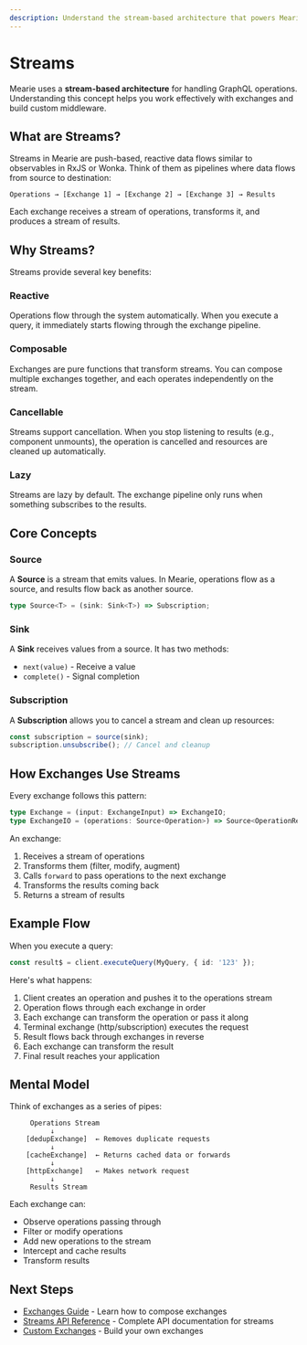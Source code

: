 ```yaml
---
description: Understand the stream-based architecture that powers Mearie's exchange system and enables reactive, composable GraphQL operations.
---
```


# Streams

Mearie uses a **stream-based architecture** for handling GraphQL operations. Understanding this concept helps you work effectively with exchanges and build custom middleware.

## What are Streams?

Streams in Mearie are push-based, reactive data flows similar to observables in RxJS or Wonka. Think of them as pipelines where data flows from source to destination:

```
Operations → [Exchange 1] → [Exchange 2] → [Exchange 3] → Results
```

Each exchange receives a stream of operations, transforms it, and produces a stream of results.

## Why Streams?

Streams provide several key benefits:

### Reactive
Operations flow through the system automatically. When you execute a query, it immediately starts flowing through the exchange pipeline.

### Composable
Exchanges are pure functions that transform streams. You can compose multiple exchanges together, and each operates independently on the stream.

### Cancellable
Streams support cancellation. When you stop listening to results (e.g., component unmounts), the operation is cancelled and resources are cleaned up automatically.

### Lazy
Streams are lazy by default. The exchange pipeline only runs when something subscribes to the results.

## Core Concepts

### Source
A **Source** is a stream that emits values. In Mearie, operations flow as a source, and results flow back as another source.

```typescript
type Source<T> = (sink: Sink<T>) => Subscription;
```

### Sink
A **Sink** receives values from a source. It has two methods:
- `next(value)` - Receive a value
- `complete()` - Signal completion

### Subscription
A **Subscription** allows you to cancel a stream and clean up resources:

```typescript
const subscription = source(sink);
subscription.unsubscribe(); // Cancel and cleanup
```

## How Exchanges Use Streams

Every exchange follows this pattern:

```typescript
type Exchange = (input: ExchangeInput) => ExchangeIO;
type ExchangeIO = (operations: Source<Operation>) => Source<OperationResult>;
```

An exchange:
1. Receives a stream of operations
2. Transforms them (filter, modify, augment)
3. Calls `forward` to pass operations to the next exchange
4. Transforms the results coming back
5. Returns a stream of results

## Example Flow

When you execute a query:

```typescript
const result$ = client.executeQuery(MyQuery, { id: '123' });
```

Here's what happens:

1. Client creates an operation and pushes it to the operations stream
2. Operation flows through each exchange in order
3. Each exchange can transform the operation or pass it along
4. Terminal exchange (http/subscription) executes the request
5. Result flows back through exchanges in reverse
6. Each exchange can transform the result
7. Final result reaches your application

## Mental Model

Think of exchanges as a series of pipes:

```
     Operations Stream
          ↓
    [dedupExchange]  ← Removes duplicate requests
          ↓
    [cacheExchange]  ← Returns cached data or forwards
          ↓
    [httpExchange]   ← Makes network request
          ↓
     Results Stream
```

Each exchange can:
- Observe operations passing through
- Filter or modify operations
- Add new operations to the stream
- Intercept and cache results
- Transform results

## Next Steps

- [Exchanges Guide](/guides/exchanges) - Learn how to compose exchanges
- [Streams API Reference](/references/streams) - Complete API documentation for streams
- [Custom Exchanges](/exchanges/custom) - Build your own exchanges
